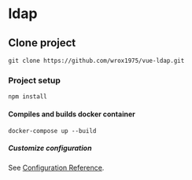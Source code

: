 # ldap

## Clone project
```
git clone https://github.com/wrox1975/vue-ldap.git
```

### Project setup
```
npm install
```

#### Compiles and builds docker container
```
docker-compose up --build
```
##### Customize configuration
See [Configuration Reference](https://cli.vuejs.org/config/).
